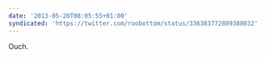 ```yaml
---
date: '2013-05-20T08:05:55+01:00'
syndicated: 'https://twitter.com/roobottom/status/336383772809388032'
---
```

Ouch.
